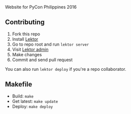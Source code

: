 Website for PyCon Philippines 2016

## Contributing

1. Fork this repo
2. Install [Lektor](https://getlektor.com)
3. Go to repo root and run `lektor server`
4. Visit [Lektor admin](http://localhost:5000/admin)
5. Make changes
6. Commit and send pull request

You can also run `lektor deploy` if you're a repo collaborator.

## Makefile

- Build: `make`
- Get latest: `make update`
- Deploy: `make deploy`

